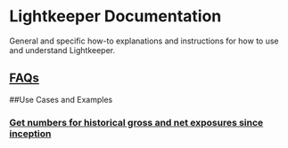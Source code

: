 # Lightkeeper Documentation

General and specific how-to explanations and instructions for how to use and understand Lightkeeper.


## [FAQs](FAQ.md)


##Use Cases and Examples
### [Get numbers for historical gross and net exposures since inception](usecase/historicalgross.md)